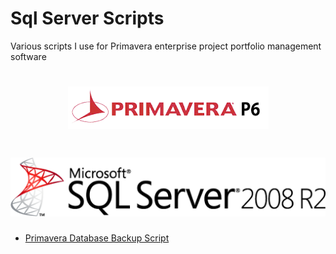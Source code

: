 # Sql Server Scripts
Various scripts I use for Primavera enterprise project portfolio management software

<h1 align="center">
  <img src="Images/primavera.png" alt="MyPrimavera" />
</h1>

<h1 align="center">
  <img src="Images/sql_server.png" alt="MySqlServer" />
</h1>
 
* [Primavera Database Backup Script](PMDB.Create_Database_Backup.sql)
